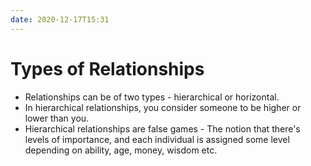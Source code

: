 ```yaml
---
date: 2020-12-17T15:31
---
```


# Types of Relationships

- Relationships can be of two types - hierarchical or horizontal. 
- In hierarchical relationships, you consider someone to be higher or lower than you. 
- Hierarchical relationships are false games - The notion that there's levels of importance, and each individual is assigned some level depending on ability, age, money, wisdom etc.
